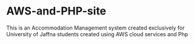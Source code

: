 # AWS-and-PHP-site
This is an Accommodation Management system created exclusively for University of Jaffna students created using AWS cloud services and Php
